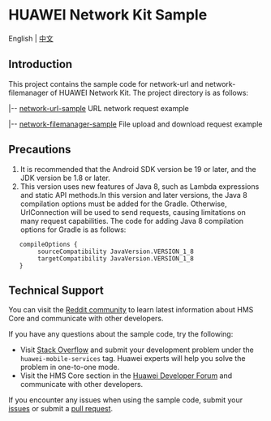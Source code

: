 # HUAWEI Network Kit Sample
	
English | [中文](./README-zh.md)

## Introduction
This project contains the sample code for network-url and network-filemanager of HUAWEI Network Kit. The project directory is as follows:

|-- [network-url-sample](https://github.com/HMS-Core/hms-network-demo/tree/main/network-url-sample) URL network request example

|-- [network-filemanager-sample](https://github.com/HMS-Core/hms-network-demo/tree/main/network-filemanager-sample) File upload and download request example

## Precautions
 1. It is recommended that the Android SDK version be 19 or later, and the JDK version be 1.8 or later.
 2. This version uses new features of Java 8, such as Lambda expressions and static API methods.In this version and later versions, the Java 8 compilation options must be added for the Gradle. Otherwise, UrlConnection will be used to send requests, causing limitations on many request capabilities. The code for adding Java 8 compilation options for Gradle is as follows:
```
   compileOptions {
        sourceCompatibility JavaVersion.VERSION_1_8
        targetCompatibility JavaVersion.VERSION_1_8
   }
```

## Technical Support
You can visit the
[Reddit community](https://www.reddit.com/r/HuaweiDevelopers/) to learn
latest information about HMS Core and communicate with other developers.

If you have any questions about the sample code, try the following:
- Visit
  [Stack Overflow](https://stackoverflow.com/questions/tagged/huawei-mobile-services)
  and submit your development problem under the `huawei-mobile-services`
  tag. Huawei experts will help you solve the problem in one-to-one
  mode.
- Visit the HMS Core section in the
  [Huawei Developer Forum](https://forums.developer.huawei.com/forumPortal/en/forum/hms-core)
  and communicate with other developers.

If you encounter any issues when using the sample code, submit your
[issues](https://github.com/HMS-Core/hms-network-demo/issues) or submit
a [pull request](https://github.com/HMS-Core/hms-network-demo/pulls).
